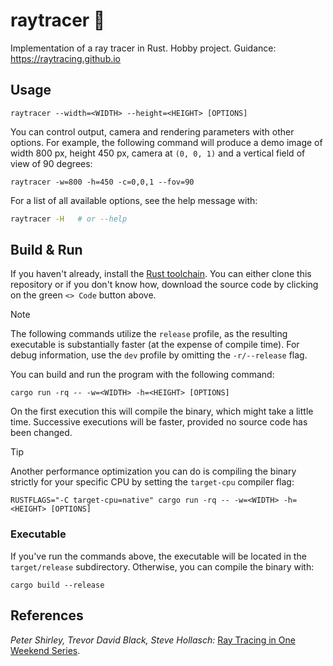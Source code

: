 # raytracer 🔦

Implementation of a ray tracer in Rust.
Hobby project.
Guidance: https://raytracing.github.io

## Usage

```
raytracer --width=<WIDTH> --height=<HEIGHT> [OPTIONS]
```

You can control output, camera and rendering parameters with other options.
For example, the following command will produce a demo image of width 800 px, height 450 px, camera at `(0, 0, 1)` and a vertical field of view of 90 degrees:

```
raytracer -w=800 -h=450 -c=0,0,1 --fov=90
```

For a list of all available options, see the help message with:

```sh
raytracer -H   # or --help
```

## Build & Run

If you haven't already, install the [Rust toolchain](https://www.rust-lang.org/tools/install).
You can either clone this repository or if you don't know how, download the source code by clicking on the green `<> Code` button above.

> [!NOTE]
> The following commands utilize the `release` profile, as the resulting executable is substantially faster (at the expense of compile time).
> For debug information, use the `dev` profile by omitting the `-r/--release` flag.

You can build and run the program with the following command:

```
cargo run -rq -- -w=<WIDTH> -h=<HEIGHT> [OPTIONS]
```

On the first execution this will compile the binary, which might take a little time.
Successive executions will be faster, provided no source code has been changed.

> [!TIP]
> Another performance optimization you can do is compiling the binary strictly for your specific CPU by setting the `target-cpu` compiler flag:
>
> ```
> RUSTFLAGS="-C target-cpu=native" cargo run -rq -- -w=<WIDTH> -h=<HEIGHT> [OPTIONS]
> ```

### Executable

If you've run the commands above, the executable will be located in the `target/release` subdirectory.
Otherwise, you can compile the binary with:

```
cargo build --release
```

## References

_Peter Shirley, Trevor David Black, Steve Hollasch:_ [Ray Tracing in One Weekend Series](https://raytracing.github.io).
